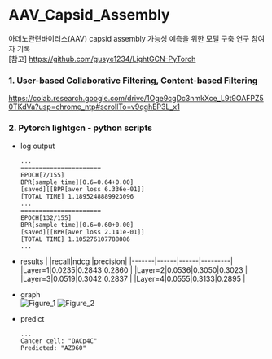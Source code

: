# AAV_Capsid_Assembly
아데노관련바이러스(AAV) capsid assembly 가능성 예측을 위한 모델 구축 연구 참여자 기록     
[참고]
https://github.com/gusye1234/LightGCN-PyTorch

### 1. User-based Collaborative Filtering, Content-based Filtering
<https://colab.research.google.com/drive/1Oge9cgDc3nmkXce_L9t9OAFPZ50TKdVa?usp=chrome_ntp#scrollTo=v9qghEP3L_x1>
      
### 2. Pytorch lightgcn - python scripts
  - log output
    
    ```
    ...
    ======================
    EPOCH[7/155]
    BPR[sample time][0.6=0.64+0.00]
    [saved][[BPR[aver loss 6.336e-01]]
    [TOTAL TIME] 1.1895248889923096
    ...
    ======================
    EPOCH[132/155]
    BPR[sample time][0.6=0.60+0.00]
    [saved][[BPR[aver loss 2.141e-01]]
    [TOTAL TIME] 1.105276107788086
    ...
    ```
- results
  |       |recall|ndcg  |precision|
  |-------|------|------|---------|
  |Layer=1|0.0235|0.2843|0.2860   |
  |Layer=2|0.0536|0.3050|0.3023   |
  |Layer=3|0.0519|0.3042|0.2837   |
  |Layer=4|0.0555|0.3133|0.2895   |

- graph  
![Figure_1](https://github.com/stacy0121/AAV_Capsid_Assembly/assets/72933504/fd825234-2096-4ce5-a238-cafdb00aa94b)
![Figure_2](https://github.com/stacy0121/AAV_Capsid_Assembly/assets/72933504/6e8be682-d990-40f4-8fc3-2ed795958b1f)

- predict
  ```
  ...
  Cancer cell: "OACp4C"
  Predicted: "AZ960"
  ```
